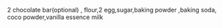 2 chocolate bar(optional) , flour,2 egg,sugar,baking powder ,baking soda, coco powder,vanilla essence
milk
